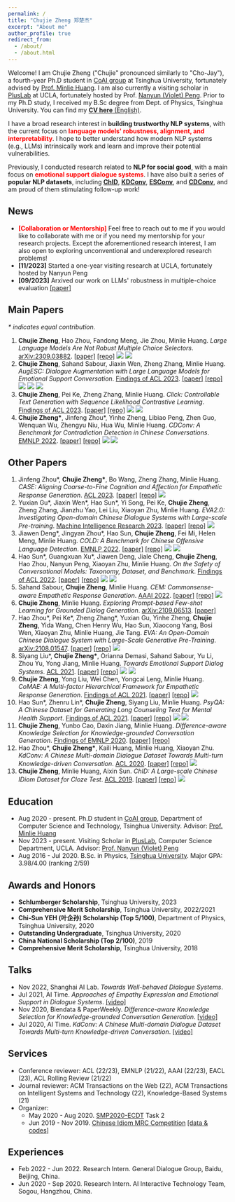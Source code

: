 ```yaml
---
permalink: /
title: "Chujie Zheng 郑楚杰"
excerpt: "About me"
author_profile: true
redirect_from: 
  - /about/
  - /about.html
---
```


Welcome! I am Chujie Zheng ("Chujie" pronounced similarly to "Cho-Jay"), a fourth-year Ph.D student in [CoAI group](http://coai.cs.tsinghua.edu.cn/) at Tsinghua University, fortunately advised by [Prof. Minlie Huang](http://coai.cs.tsinghua.edu.cn/hml/). I am also currently a visiting scholar in [PlusLab](https://vnpeng.net/) at UCLA, fortunately hosted by Prof. [Nanyun (Violet) Peng](https://vnpeng.net/). Prior to my Ph.D study, I received my B.Sc degree from Dept. of Physics, Tsinghua University. You can find my [**CV here** (English)](./cv_chujie_en.pdf).

I have a broad research interest in **building trustworthy NLP systems**, with the current focus on **<font color=red>language models' robustness, alignment, and interpretability</font>**. I hope to better understand how modern NLP systems (e.g., LLMs) intrinsically work and learn and improve their potential vulnerabilities.

Previously, I conducted research related to **NLP for social good**, with a main focus on **<font color=red>emotional support dialogue systems</font>**. I have also built a series of **popular NLP datasets**, including [**ChID**](https://github.com/chujiezheng/ChID-Dataset), [**KDConv**](https://github.com/thu-coai/KdConv), [**ESConv**](https://github.com/thu-coai/Emotional-Support-Conversation), and [**CDConv**](https://github.com/thu-coai/CDConv), and am proud of them stimulating follow-up work!

## News

* **<font color=red>[Collaboration or Mentorship]</font>** Feel free to reach out to me if you would like to collaborate with me or if you need my mentorship for your research projects. Except the aforementioned research interest, I am also open to exploring unconventional and underexplored research problems!
* **[11/2023]** Started a one-year visiting research at UCLA, fortunately hosted by Nanyun Peng
* **[09/2023]** Arxived our work on LLMs' robustness in multiple-choice evaluation [[paper]](https://arxiv.org/abs/2309.03882)

## Main Papers

*\* indicates equal contribution.*

1. **Chujie Zheng**, Hao Zhou, Fandong Meng, Jie Zhou, Minlie Huang. *Large Language Models Are Not Robust Multiple Choice Selectors*. <u>arXiv:2309.03882</u>. [[paper]](https://arxiv.org/abs/2309.03882) [[repo]](https://github.com/chujiezheng/LLM-MCQ-Bias) ![](https://img.shields.io/badge/robustness-blue) ![](https://img.shields.io/badge/LLM-purple)
2. **Chujie Zheng**, Sahand Sabour, Jiaxin Wen, Zheng Zhang, Minlie Huang. *AugESC: Dialogue Augmentation with Large Language Models for Emotional Support Conversation*. <u>Findings of ACL 2023</u>. [[paper]](https://arxiv.org/abs/2202.13047) [[repo]](https://github.com/thu-coai/AugESC) ![](https://img.shields.io/badge/robustness-blue) ![](https://img.shields.io/badge/LLM-purple) ![](https://img.shields.io/badge/dataset-yellow)
3. **Chujie Zheng**, Pei Ke, Zheng Zhang, Minlie Huang. *Click: Controllable Text Generation with Sequence Likelihood Contrastive Learning*. <u>Findings of ACL 2023</u>. [[paper]](https://arxiv.org/abs/2306.03350) [[repo]](https://github.com/chujiezheng/Click) ![](https://img.shields.io/badge/robustness-blue) ![](https://img.shields.io/badge/alignment-red)
4. **Chujie Zheng\***, Jinfeng Zhou\*, Yinhe Zheng, Libiao Peng, Zhen Guo, Wenquan Wu, Zhengyu Niu, Hua Wu, Minlie Huang. *CDConv: A Benchmark for Contradiction Detection in Chinese Conversations*. <u>EMNLP 2022</u>. [[paper]](https://arxiv.org/abs/2210.08511) [[repo]](https://github.com/thu-coai/CDConv) ![](https://img.shields.io/badge/robustness-blue) ![](https://img.shields.io/badge/dataset-yellow)

## Other Papers

1. Jinfeng Zhou\*, **Chujie Zheng\***, Bo Wang, Zheng Zhang, Minlie Huang. *CASE: Aligning Coarse-to-Fine Cognition and Affection for Empathetic Response Generation*. <u>ACL 2023</u>. [[paper]](https://arxiv.org/abs/2208.08845) [[repo]](https://github.com/jfzhouyoo/CASE) ![](https://img.shields.io/badge/social_good-green)
2. Yuxian Gu\*, Jiaxin Wen\*, Hao Sun\*, Yi Song, Pei Ke, **Chujie Zheng**, Zheng Zhang, Jianzhu Yao, Lei Liu, Xiaoyan Zhu, Minlie Huang. *EVA2.0: Investigating Open-domain Chinese Dialogue Systems with Large-scale Pre-training*. <u>Machine Intelligence Research 2023</u>. [[paper]](https://arxiv.org/abs/2203.09313) [[repo]](https://github.com/thu-coai/EVA) ![](https://img.shields.io/badge/LLM-purple)
3. Jiawen Deng\*, Jingyan Zhou\*, Hao Sun, **Chujie Zheng**, Fei Mi, Helen Meng, Minlie Huang. *COLD: A Benchmark for Chinese Offensive Language Detection*. <u>EMNLP 2022</u>. [[paper]](https://arxiv.org/abs/2201.06025) [[repo]](https://github.com/thu-coai/COLDataset) ![](https://img.shields.io/badge/alignment-red) ![](https://img.shields.io/badge/dataset-yellow)
4. Hao Sun\*, Guangxuan Xu\*, Jiawen Deng, Jiale Cheng, **Chujie Zheng**, Hao Zhou, Nanyun Peng, Xiaoyan Zhu, Minlie Huang. *On the Safety of Conversational Models: Taxonomy, Dataset, and Benchmark*. <u>Findings of ACL 2022</u>. [[paper]](https://arxiv.org/abs/2110.08466) [[repo]](https://github.com/thu-coai/DiaSafety) ![](https://img.shields.io/badge/alignment-red) ![](https://img.shields.io/badge/dataset-yellow)
5. Sahand Sabour, **Chujie Zheng**, Minlie Huang. *CEM: Commonsense-aware Empathetic Response Generation*. <u>AAAI 2022</u>. [[paper]](https://arxiv.org/abs/2109.05739) [[repo]](https://github.com/Sahandfer/CEM) ![](https://img.shields.io/badge/social_good-green)
6. **Chujie Zheng**, Minlie Huang. *Exploring Prompt-based Few-shot Learning for Grounded Dialog Generation*. <u>arXiv:2109.06513</u>. [[paper]](https://arxiv.org/abs/2109.06513)
7. Hao Zhou\*, Pei Ke\*, Zheng Zhang\*, Yuxian Gu, Yinhe Zheng, **Chujie Zheng**, Yida Wang, Chen Henry Wu, Hao Sun, Xiaocong Yang, Bosi Wen, Xiaoyan Zhu, Minlie Huang, Jie Tang. *EVA: An Open-Domain Chinese Dialogue System with Large-Scale Generative Pre-Training*. <u>arXiv:2108.01547</u>. [[paper]](https://arxiv.org/abs/2108.01547) [[repo]](https://github.com/thu-coai/EVA) ![](https://img.shields.io/badge/LLM-purple)
8. Siyang Liu\*, **Chujie Zheng\***, Orianna Demasi, Sahand Sabour, Yu Li, Zhou Yu, Yong Jiang, Minlie Huang. *Towards Emotional Support Dialog Systems*. <u>ACL 2021</u>. [[paper]](https://arxiv.org/abs/2106.01144) [[repo]](https://github.com/thu-coai/Emotional-Support-Conversation) ![](https://img.shields.io/badge/social_good-green) ![](https://img.shields.io/badge/dataset-yellow)
9. **Chujie Zheng**, Yong Liu, Wei Chen, Yongcai Leng, Minlie Huang. *CoMAE: A Multi-factor Hierarchical Framework for Empathetic Response Generation*. <u>Findings of ACL 2021</u>. [[paper]](https://arxiv.org/abs/2105.08316) [[repo]](https://github.com/chujiezheng/CoMAE) ![](https://img.shields.io/badge/social_good-green)
10. Hao Sun\*, Zhenru Lin\*, **Chujie Zheng**, Siyang Liu, Minlie Huang. *PsyQA: A Chinese Dataset for Generating Long Counseling Text for Mental Health Support*. <u>Findings of ACL 2021</u>. [[paper]](https://arxiv.org/abs/2106.01702) [[repo]](https://github.com/thu-coai/PsyQA) ![](https://img.shields.io/badge/social_good-green) ![](https://img.shields.io/badge/dataset-yellow)
11. **Chujie Zheng**, Yunbo Cao, Daxin Jiang, Minlie Huang. *Difference-aware Knowledge Selection for Knowledge-grounded Conversation Generation*. <u>Findings of EMNLP 2020</u>. [[paper]](https://arxiv.org/abs/2009.09378) [[repo]](https://github.com/chujiezheng/DiffKS)
12. Hao Zhou\*, **Chujie Zheng\***, Kaili Huang, Minlie Huang, Xiaoyan Zhu. *KdConv: A Chinese Multi-domain Dialogue Dataset Towards Multi-turn Knowledge-driven Conversation*. <u>ACL 2020</u>. [[paper]](https://arxiv.org/abs/2004.04100) [[repo]](https://github.com/thu-coai/KdConv) ![](https://img.shields.io/badge/dataset-yellow)
13. **Chujie Zheng**, Minlie Huang, Aixin Sun. *ChID: A Large-scale Chinese IDiom Dataset for Cloze Test*. <u>ACL 2019</u>. [[paper]](https://arxiv.org/abs/1906.01265) [[repo]](https://github.com/chujiezheng/ChID-Dataset) ![](https://img.shields.io/badge/dataset-yellow)

## Education

- Aug 2020 - present. Ph.D student in [CoAI group](http://coai.cs.tsinghua.edu.cn/), Department of Computer Science and Technology, Tsinghua University. Advisor: [Prof. Minlie Huang](http://coai.cs.tsinghua.edu.cn/hml/)
- Nov 2023 - present. Visiting Scholar in [PlusLab](https://vnpeng.net/), Computer Science Department, UCLA. Advisor: [Prof. Nanyun (Violet) Peng](https://vnpeng.net/)
- Aug 2016 - Jul 2020. B.Sc. in Physics, [Tsinghua University](https://www.tsinghua.edu.cn/). Major GPA: 3.98/4.00 (ranking 2/59)

## Awards and Honors

- **Schlumberger Scholarship**, Tsinghua University, 2023
- **Comprehensive Merit Scholarship**, Tsinghua University, 2022/2021
- **Chi-Sun YEH (叶企孙) Scholarship (Top 5/100)**, Department of Physics, Tsinghua University, 2020
- **Outstanding Undergraduate**, Tsinghua University, 2020
- **China National Scholarship (Top 2/100)**, 2019
- **Comprehensive Merit Scholarship**, Tsinghua University, 2018

## Talks

- Nov 2022, Shanghai AI Lab. *Towards Well-behaved Dialogue Systems*.
- Jul 2021, AI Time. *Approaches of Empathy Expression and Emotional Support in Dialogue Systems*. [[video]](https://www.bilibili.com/video/BV1YB4y1N7L7/)
- Nov 2020, Biendata & PaperWeekly. *Difference-aware Knowledge Selection for Knowledge-grounded Conversation Generation*. [[video]](https://www.bilibili.com/video/BV1fZ4y137UJ/)
- Jul 2020, AI Time. *KdConv: A Chinese Multi-domain Dialogue Dataset Towards Multi-turn Knowledge-driven Conversation*. [[video]](https://www.bilibili.com/video/BV1g54y1D7TG/)

## Services

- Conference reviewer: ACL (22/23), EMNLP (21/22), AAAI (22/23), EACL (23), ACL Rolling Review (21/22)
- Journal reviewer: ACM Transactions on the Web (22), ACM Transactions on Intelligent Systems and Technology (22), Knowledge-Based Systems (21)
- Organizer:
  - May 2020 - Aug 2020. [SMP2020-ECDT](https://smp2020.aconf.cn/smp.html#3) Task 2
  - Jun 2019 - Nov 2019. [Chinese Idiom MRC Competition](https://biendata.com/competition/idiom/) [[data & codes]](https://github.com/chujiezheng/ChID-Dataset/tree/master/Competition)

## Experiences

- Feb 2022 - Jun 2022. Research Intern. General Dialogue Group, Baidu, Beijing, China.
- Jun 2020 - Sep 2020. Research Intern. AI Interactive Technology Team, Sogou, Hangzhou, China.
